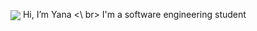 <img align="center" src="https://github-readme-stats.vercel.app/api/<CARD_TYPE>/?username=<USERNAME>&theme=<THEME_NAME>" /> Hi, I’m Yana <\ br>
I'm a software engineering student
